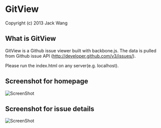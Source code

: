 GitView
=======  
Copyright (c) 2013 Jack Wang  
  
What is GitView
-------
GitView is a Github issue viewer built with backbone.js. The data is pulled from Github issue API (http://developer.github.com/v3/issues/).



Please run the index.html on any server(e.g. localhost).

Screenshot for homepage  
-----------
![ScreenShot](https://raw.github.com/jw2013/GitView/master/screenshots/issue-view-screenshot.png)  
  
Screenshot for issue details  
-----------  
![ScreenShot](https://raw.github.com/jw2013/GitView/master/screenshots/issue-detail-screenshot.png)  
